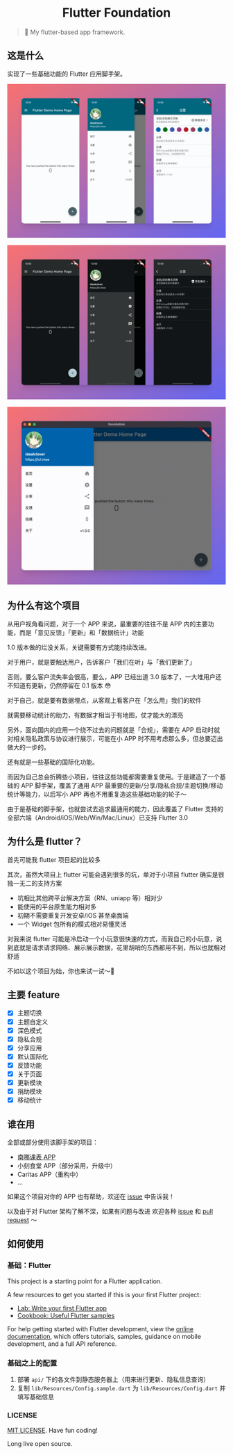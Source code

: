 <h1 align="center">Flutter Foundation</h1>

> 🧰 My flutter-based app framework.

## 这是什么

实现了一些基础功能的 Flutter 应用脚手架。

![](./img/1.png)

![](./img/2.png)

![](./img/3.png)

## 为什么有这个项目

从用户视角看问题，对于一个 APP 来说，最重要的往往不是 APP 内的主要功能，而是「意见反馈」「更新」和「数据统计」功能

1.0 版本做的烂没关系，关键需要有方式能持续改进。

对于用户，就是要触达用户，告诉客户「我们在听」与「我们更新了」

否则，要么客户流失率会很高，要么，APP 已经出道 3.0 版本了，一大堆用户还不知道有更新，仍然停留在 0.1 版本 😳

对于自己，就是要有数据埋点，从客观上看客户在「怎么用」我们的软件

就需要移动统计的助力，有数据才相当于有地图，仗才能大的漂亮

另外，面向国内的应用一个绕不过去的问题就是「合规」，需要在 APP 启动时就对相关隐私政策与协议进行展示，可能在小 APP 时不用考虑那么多，但总要迈出做大的一步的。

还有就是一些基础的国际化功能。

而因为自己总会折腾些小项目，往往这些功能都需要重复使用。于是建造了一个基础的 APP 脚手架，覆盖了通用 APP 最重要的更新/分享/隐私合规/主题切换/移动统计等能力，以后写小 APP 再也不用重复造这些基础功能的轮子～

由于是基础的脚手架，也就尝试去追求最通用的能力，因此覆盖了 Flutter 支持的全部六端（Android/iOS/Web/Win/Mac/Linux）已支持 Flutter 3.0

## 为什么是 flutter？

首先可能我 flutter 项目起的比较多

其次，虽然大项目上 flutter 可能会遇到很多的坑，单对于小项目 flutter 确实是很独一无二的支持方案

* 坑相比其他跨平台解决方案（RN、uniapp 等）相对少
* 能使用的平台原生能力相对多
* 初期不需要重复开发安卓/iOS 甚至桌面端
* 一个 Widget 包所有的模式相对易懂灵活

对我来说 flutter 可能是冷启动一个小玩意很快速的方式，而我自己的小玩意，说到底就是请求请求网络、展示展示数据，花里胡哨的东西都用不到，所以也就相对舒适

不如以这个项目为始，你也来试一试～🎉

## 主要 feature

- [x] 主题切换
- [x] 主题自定义
- [x] 深色模式
- [x] 隐私合规
- [x] 分享应用
- [x] 默认国际化
- [x] 反馈功能
- [x] 关于页面
- [x] 更新模块
- [x] 捐助模块
- [x] 移动统计

## 谁在用

全部或部分使用该脚手架的项目：

* [南哪课表 APP](https://nju.app)
* 小刻食堂 APP（部分采用，升级中）
* Caritas APP（重构中）
* ...

如果这个项目对你的 APP 也有帮助，欢迎在 [issue](/issues) 中告诉我！

以及由于对 Flutter 架构了解不深，如果有问题与改进 欢迎各种 [issue](/issues) 和 [pull request](/pulls) ～

## 如何使用

### 基础：Flutter

This project is a starting point for a Flutter application.

A few resources to get you started if this is your first Flutter project:

- [Lab: Write your first Flutter app](https://docs.flutter.dev/get-started/codelab)
- [Cookbook: Useful Flutter samples](https://docs.flutter.dev/cookbook)

For help getting started with Flutter development, view the
[online documentation](https://docs.flutter.dev/), which offers tutorials,
samples, guidance on mobile development, and a full API reference.

### 基础之上的配置

1. 部署 ```api/``` 下的各文件到静态服务器上（用来进行更新、隐私信息查询）
2. 复制 ```lib/Resources/Config.sample.dart``` 为 ```lib/Resources/Config.dart``` 并填写基础信息

### LICENSE

[MIT LICENSE](./LICENSE). Have fun coding!

Long live open source.